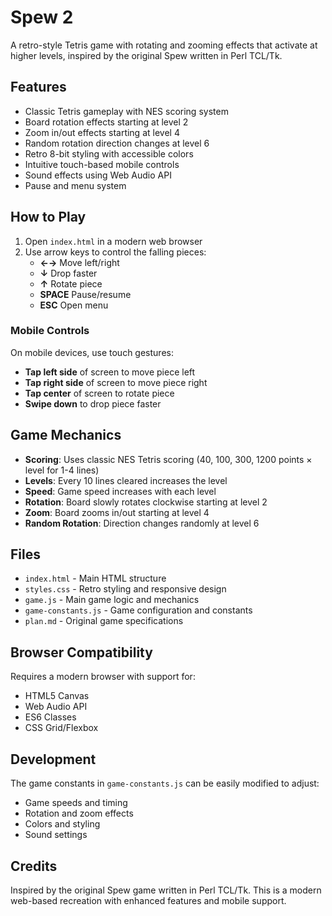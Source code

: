 # Spew 2

A retro-style Tetris game with rotating and zooming effects that activate at higher levels, inspired by the original Spew written in Perl TCL/Tk.

## Features

- Classic Tetris gameplay with NES scoring system
- Board rotation effects starting at level 2
- Zoom in/out effects starting at level 4
- Random rotation direction changes at level 6
- Retro 8-bit styling with accessible colors
- Intuitive touch-based mobile controls
- Sound effects using Web Audio API
- Pause and menu system

## How to Play

1. Open `index.html` in a modern web browser
2. Use arrow keys to control the falling pieces:
   - **←→** Move left/right
   - **↓** Drop faster
   - **↑** Rotate piece
   - **SPACE** Pause/resume
   - **ESC** Open menu

### Mobile Controls

On mobile devices, use touch gestures:
- **Tap left side** of screen to move piece left
- **Tap right side** of screen to move piece right  
- **Tap center** of screen to rotate piece
- **Swipe down** to drop piece faster

## Game Mechanics

- **Scoring**: Uses classic NES Tetris scoring (40, 100, 300, 1200 points × level for 1-4 lines)
- **Levels**: Every 10 lines cleared increases the level
- **Speed**: Game speed increases with each level
- **Rotation**: Board slowly rotates clockwise starting at level 2
- **Zoom**: Board zooms in/out starting at level 4
- **Random Rotation**: Direction changes randomly at level 6

## Files

- `index.html` - Main HTML structure
- `styles.css` - Retro styling and responsive design
- `game.js` - Main game logic and mechanics
- `game-constants.js` - Game configuration and constants
- `plan.md` - Original game specifications

## Browser Compatibility

Requires a modern browser with support for:
- HTML5 Canvas
- Web Audio API
- ES6 Classes
- CSS Grid/Flexbox

## Development

The game constants in `game-constants.js` can be easily modified to adjust:
- Game speeds and timing
- Rotation and zoom effects
- Colors and styling
- Sound settings

## Credits

Inspired by the original Spew game written in Perl TCL/Tk. This is a modern web-based recreation with enhanced features and mobile support. 